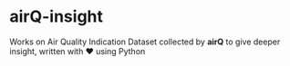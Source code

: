 # airQ-insight
Works on Air Quality Indication Dataset collected by **airQ** to give deeper insight, written with :heart: using Python

